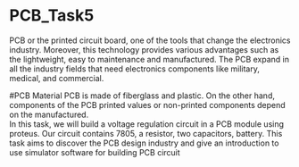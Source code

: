 # PCB_Task5
PCB or the printed circuit board, one of the tools that change the electronics industry. Moreover, this technology provides various advantages such as the lightweight, easy to maintenance and manufactured. The PCB expand in all the industry fields that need electronics components like military, medical, and commercial. 

#PCB Material
 PCB is made of fiberglass and plastic. On the other hand,  components of the PCB printed values or non-printed components depend on the manufactured.  
In this task, we will build a voltage regulation circuit in a PCB module using proteus. Our circuit contains 7805, a resistor, two capacitors, battery. This task aims to discover the PCB design industry and give an introduction to use simulator software for building PCB circuit 

































